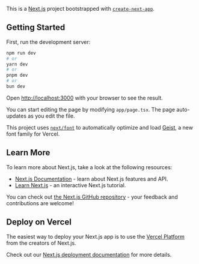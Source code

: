 This is a [Next.js](https://nextjs.org) project bootstrapped with [`create-next-app`](https://nextjs.org/docs/app/api-reference/cli/create-next-app).

## Getting Started

First, run the development server:

```bash
npm run dev
# or
yarn dev
# or
pnpm dev
# or
bun dev
```

Open [http://localhost:3000](http://localhost:3000) with your browser to see the result.

You can start editing the page by modifying `app/page.tsx`. The page auto-updates as you edit the file.

This project uses [`next/font`](https://nextjs.org/docs/app/building-your-application/optimizing/fonts) to automatically optimize and load [Geist](https://vercel.com/font), a new font family for Vercel.

## Learn More

To learn more about Next.js, take a look at the following resources:

- [Next.js Documentation](https://nextjs.org/docs) - learn about Next.js features and API.
- [Learn Next.js](https://nextjs.org/learn) - an interactive Next.js tutorial.

You can check out [the Next.js GitHub repository](https://github.com/vercel/next.js) - your feedback and contributions are welcome!

## Deploy on Vercel

The easiest way to deploy your Next.js app is to use the [Vercel Platform](https://vercel.com/new?utm_medium=default-template&filter=next.js&utm_source=create-next-app&utm_campaign=create-next-app-readme) from the creators of Next.js.

Check out our [Next.js deployment documentation](https://nextjs.org/docs/app/building-your-application/deploying) for more details.

<!--
Next.js 14(App Router) + TypeScript

Tailwind CSS (디자인 시스템 & 반응형)

shadcn/ui (실무급 UI 컴포넌트)

Framer Motion (부드러운 모션/스크롤 인터랙션)

MDX (프로젝트/블로그 글을 문서처럼 관리)

next-seo (SEO 템플릿)

Plausible or Google Analytics (분석)

Vercel (원클릭 배포 & 프리뷰 URL) / Git
-->

<!--
 page.tsx                # Home(Hero/Projects/Skills/CTA)
 page.tsx              # 전체 프로젝트 리스트
 page.tsx            # 개별 프로젝트 상세(MDX)
 contact/route.ts      # 폼 제출(이메일 or DB)
-->
